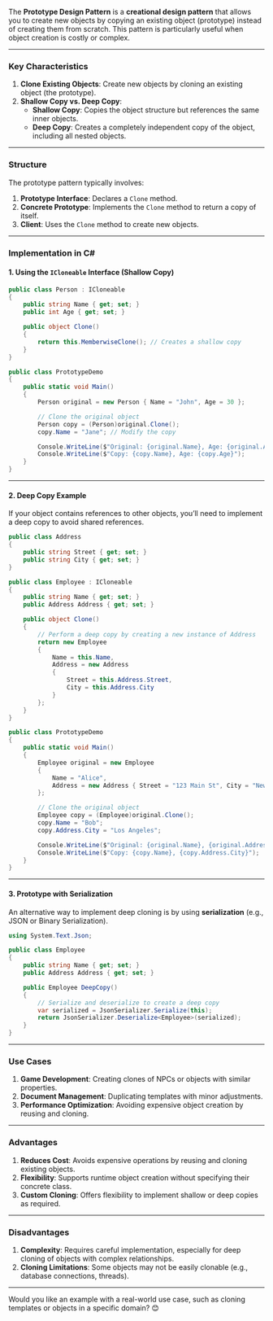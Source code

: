 The **Prototype Design Pattern** is a **creational design pattern** that allows you to create new objects by copying an existing object (prototype) instead of creating them from scratch. This pattern is particularly useful when object creation is costly or complex.

---

### **Key Characteristics**
1. **Clone Existing Objects**: Create new objects by cloning an existing object (the prototype).
2. **Shallow Copy vs. Deep Copy**:
   - **Shallow Copy**: Copies the object structure but references the same inner objects.
   - **Deep Copy**: Creates a completely independent copy of the object, including all nested objects.

---

### **Structure**

The prototype pattern typically involves:
1. **Prototype Interface**: Declares a `Clone` method.
2. **Concrete Prototype**: Implements the `Clone` method to return a copy of itself.
3. **Client**: Uses the `Clone` method to create new objects.

---

### **Implementation in C#**

#### **1. Using the `ICloneable` Interface (Shallow Copy)**

```csharp
public class Person : ICloneable
{
    public string Name { get; set; }
    public int Age { get; set; }

    public object Clone()
    {
        return this.MemberwiseClone(); // Creates a shallow copy
    }
}

public class PrototypeDemo
{
    public static void Main()
    {
        Person original = new Person { Name = "John", Age = 30 };

        // Clone the original object
        Person copy = (Person)original.Clone();
        copy.Name = "Jane"; // Modify the copy

        Console.WriteLine($"Original: {original.Name}, Age: {original.Age}"); // John
        Console.WriteLine($"Copy: {copy.Name}, Age: {copy.Age}");             // Jane
    }
}
```

---

#### **2. Deep Copy Example**

If your object contains references to other objects, you’ll need to implement a deep copy to avoid shared references.

```csharp
public class Address
{
    public string Street { get; set; }
    public string City { get; set; }
}

public class Employee : ICloneable
{
    public string Name { get; set; }
    public Address Address { get; set; }

    public object Clone()
    {
        // Perform a deep copy by creating a new instance of Address
        return new Employee
        {
            Name = this.Name,
            Address = new Address
            {
                Street = this.Address.Street,
                City = this.Address.City
            }
        };
    }
}

public class PrototypeDemo
{
    public static void Main()
    {
        Employee original = new Employee
        {
            Name = "Alice",
            Address = new Address { Street = "123 Main St", City = "New York" }
        };

        // Clone the original object
        Employee copy = (Employee)original.Clone();
        copy.Name = "Bob";
        copy.Address.City = "Los Angeles";

        Console.WriteLine($"Original: {original.Name}, {original.Address.City}"); // Alice, New York
        Console.WriteLine($"Copy: {copy.Name}, {copy.Address.City}");             // Bob, Los Angeles
    }
}
```

---

#### **3. Prototype with Serialization**

An alternative way to implement deep cloning is by using **serialization** (e.g., JSON or Binary Serialization).

```csharp
using System.Text.Json;

public class Employee
{
    public string Name { get; set; }
    public Address Address { get; set; }

    public Employee DeepCopy()
    {
        // Serialize and deserialize to create a deep copy
        var serialized = JsonSerializer.Serialize(this);
        return JsonSerializer.Deserialize<Employee>(serialized);
    }
}
```

---

### **Use Cases**
1. **Game Development**: Creating clones of NPCs or objects with similar properties.
2. **Document Management**: Duplicating templates with minor adjustments.
3. **Performance Optimization**: Avoiding expensive object creation by reusing and cloning.

---

### **Advantages**
1. **Reduces Cost**: Avoids expensive operations by reusing and cloning existing objects.
2. **Flexibility**: Supports runtime object creation without specifying their concrete class.
3. **Custom Cloning**: Offers flexibility to implement shallow or deep copies as required.

---

### **Disadvantages**
1. **Complexity**: Requires careful implementation, especially for deep cloning of objects with complex relationships.
2. **Cloning Limitations**: Some objects may not be easily clonable (e.g., database connections, threads).

---

Would you like an example with a real-world use case, such as cloning templates or objects in a specific domain? 😊